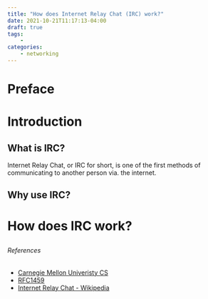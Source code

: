 ```yaml
---
title: "How does Internet Relay Chat (IRC) work?"
date: 2021-10-21T11:17:13-04:00
draft: true
tags:
    - 
categories: 
    - networking
---
```

# Preface

# Introduction

## What is IRC?

Internet Relay Chat, or IRC for short, is one of the first methods of communicating to another person via. the internet. 

## Why use IRC?



# How does IRC work?

## 

###### References

- [Carnegie Mellon Univeristy CS](https://www.cs.cmu.edu/~srini/15-441/S10/project1/pj1_description.pdf)
- [RFC1459](https://datatracker.ietf.org/doc/html/rfc1459#section-1.1)
- [Internet Relay Chat - Wikipedia](https://en.wikipedia.org/wiki/Internet_Relay_Chat)
